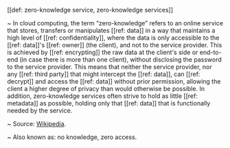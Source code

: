 [[def: zero-knowledge service, zero-knowledge services]]

~ In cloud computing, the term “zero-knowledge” refers to an online service that stores, transfers or manipulates [[ref: data]] in a way that maintains a high level of [[ref: confidentiality]], where the data is only accessible to the [[ref: data]]'s [[ref: owner]] (the client), and not to the service provider. This is achieved by [[ref: encrypting]] the raw data at the client's side or end-to-end (in case there is more than one client), without disclosing the password to the service provider. This means that neither the service provider, nor any [[ref: third party]] that might intercept the [[ref: data]], can [[ref: decrypt]] and access the [[ref: data]] without prior permission, allowing the client a higher degree of privacy than would otherwise be possible. In addition, zero-knowledge services often strive to hold as little [[ref: metadata]] as possible, holding only that [[ref: data]] that is functionally needed by the service.

~ Source: [Wikipedia](https://en.wikipedia.org/wiki/Zero-knowledge_service).

~ Also known as: no knowledge, zero access.

